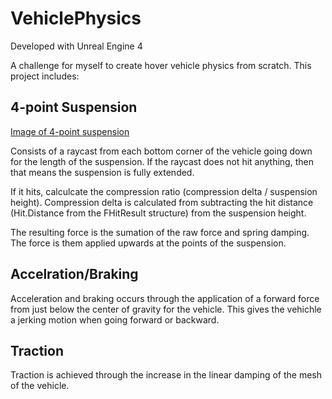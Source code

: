 # VehiclePhysics

Developed with Unreal Engine 4

A challenge for myself to create hover vehicle physics from scratch. This project includes:

## 4-point Suspension
[Image of 4-point suspension](https://i.imgur.com/GOhpXIn.jpg)

Consists of a raycast from each bottom corner of the vehicle going down for the length of the suspension. If the raycast does not hit anything, then that means the suspension is fully extended. 

If it hits, calculcate the compression ratio (compression delta / suspension height). Compression delta is calculated from subtracting the hit distance (Hit.Distance from the FHitResult structure) from the suspension height. 

The resulting force is the sumation of the raw force and spring damping. The force is them applied upwards at the points of the suspension.

## Accelration/Braking

Acceleration and braking occurs through the application of a forward force from just below the center of gravity for the vehicle. This gives the vehichle a jerking motion when going forward or backward.

## Traction

Traction is achieved through the increase in the linear damping of the mesh of the vehicle.

